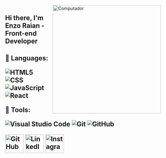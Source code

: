 
<img src="https://raw.githubusercontent.com/MicaelliMedeiros/micaellimedeiros/master/image/computer-illustration.png" width = "350px" min-width="350px" max-width="350px" align="right" alt="Computador">

<p align="left"> 
  <h2>Hi there, I'm Enzo Raian<strong> - Front-end Developer</strong><h2>
</p>

<strong>🦄 Languages:</strong>	

![HTML5](https://img.shields.io/badge/-HTML5-333333?style=flat&logo=HTML5)
![CSS](https://img.shields.io/badge/-CSS-333333?style=flat&logo=CSS3&logoColor=1572B6)
![JavaScript](https://img.shields.io/badge/-JavaScript-333333?style=flat&logo=javascript)
![React](https://img.shields.io/badge/-React-333333?style=flat&logo=react)

<strong>💼 Tools:</strong>

![Visual Studio Code](https://img.shields.io/badge/-Visual%20Studio%20Code-333333?style=flat&logo=visual-studio-code&logoColor=007ACC)
![Git](https://img.shields.io/badge/-Git-333333?style=flat&logo=git)
![GitHub](https://img.shields.io/badge/-GitHub-333333?style=flat&logo=github)

<!--CONTACTS-->
<a href="https://github.com/enzoraian"><img width="60px" src="https://img.icons8.com/bubbles/50/000000/github.png" alt="GitHub"/></a>
<a href="https://www.linkedin.com/in/enzo-raian-97a37b197/"><img width="60px" src="https://img.icons8.com/bubbles/50/000000/linkedin.png" alt="LinkedIn"/></a>
<a href="https://www.instagram.com/enzo_raian/"><img width="60px" src="https://img.icons8.com/bubbles/50/000000/instagram.png" alt="Instagram"/></a>





